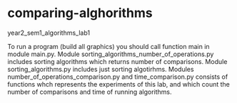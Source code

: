 # comparing-alghorithms
year2_sem1_algorithms_lab1

To run a program (build all graphics) you should call function main in module main.py. Module sorting_algorithms_number_of_operations.py includes sorting algorithms which returns
number of comparisons. Module sorting_algorithms.py includes just sorting algotirhms. Modules number_of_operations_comparison.py and time_comparison.py
consists of functions whch represents the experiments of this lab, and which count the number of comparisons and time of running algorithms.

